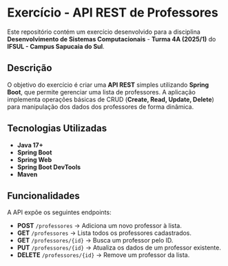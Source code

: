 # Exercício - API REST de Professores  

Este repositório contém um exercício desenvolvido para a disciplina **Desenvolvimento de Sistemas Computacionais** - **Turma 4A (2025/1)** do **IFSUL - Campus Sapucaia do Sul**.  

## Descrição  

O objetivo do exercício é criar uma **API REST** simples utilizando **Spring Boot**, que permite gerenciar uma lista de professores. A aplicação implementa operações básicas de CRUD (**Create, Read, Update, Delete**) para manipulação dos dados dos professores de forma dinâmica.  

## Tecnologias Utilizadas  

- **Java 17+**  
- **Spring Boot**  
- **Spring Web**  
- **Spring Boot DevTools**  
- **Maven**  

## Funcionalidades  

A API expõe os seguintes endpoints:  

- **POST** `/professores` → Adiciona um novo professor à lista.  
- **GET** `/professores` → Lista todos os professores cadastrados.  
- **GET** `/professores/{id}` → Busca um professor pelo ID.  
- **PUT** `/professores/{id}` → Atualiza os dados de um professor existente.  
- **DELETE** `/professores/{id}` → Remove um professor da lista.  
